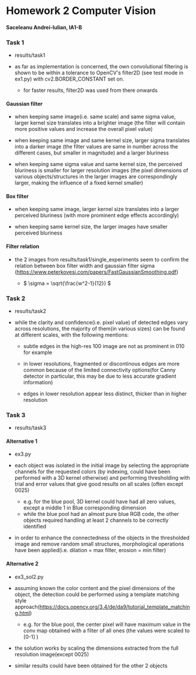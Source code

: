 # Homework 2 Computer Vision
#### Saceleanu Andrei-Iulian, IA1-B

### Task 1

- results/task1

- as far as implementation is concerned, the own convolutional filtering
is shown to be within a tolerance to OpenCV's filter2D (see test mode in ex1.py)
with cv2.BORDER_CONSTANT set on.

    - for faster results, filter2D was used from there onwards

#### Gaussian filter

- when keeping same image(i.e. same scale) and same sigma value,
larger kernel size translates into a brighter image
(the filter will contain more positive values and increase the overall pixel value)

- when keeping same image and same kernel size,
larger sigma translates into a darker image
(the filter values are same in number across the different cases, but smaller in magnitude)
and a larger bluriness

- when keeping same sigma value and same kernel size,
the perceived bluriness is smaller for larger resolution images
(the pixel dimensions of various objects/structures in the larger images
are correspondingly larger, making the influence of a fixed kernel smaller)

#### Box filter

- when keeping same image, larger kernel size translates into a larger perceived bluriness
(with more prominent edge effects accordingly)

- when keeping same kernel size, the larger images have smaller perceived bluriness

#### Filter relation

- the 2 images from results/task1/single_experiments seem to confirm the relation between box filter width
and gaussian filter sigma (https://www.peterkovesi.com/papers/FastGaussianSmoothing.pdf)

    - $ \sigma = \sqrt{\frac{w^2-1}{12}} $


### Task 2

- results/task2

- while the clarity and confidence(i.e. pixel value) of detected edges vary across resolutions,
the majority of them(in various sizes) can be found at different scales, with the following mentions:

    - subtle edges in the high-res 100 image are not as prominent in 010 for example

    - in lower resolutions, fragmented or discontinous edges are more common because of the limited
connectivity options(for Canny detector in particular, this may be due to less accurate gradient information)

    - edges in lower resolution appear less distinct, thicker than in higher resolution

### Task 3

- results/task3

#### Alternative 1

- ex3.py

- each object was isolated in the initial image by selecting the appropriate channels
for the requested colors (by indexing, could have been performed with a 3D kernel otherwise)
and performing thresholding with trial and error values that give good results on all scales
(often except 0025)
    - e.g. for the blue pool, 3D kernel could have had all zero values, except a middle 1 in Blue
corresponding dimension
    - while the blue pool had an almost pure blue RGB code, the other objects required handling at least 2 channels to be correctly identified

- in order to enhance the connectedness of the objects in the thresholded image and remove random small structures, morphological operations have been applied(i.e. dilation = max filter, erosion = min filter)

#### Alternative 2

- ex3_sol2.py

- assuming known the color content and the pixel dimensions of the object, the detection could be performed
using a template matching style approach(https://docs.opencv.org/3.4/de/da9/tutorial_template_matching.html)
    - e.g. for the blue pool, the center pixel will have maximum value in the conv map obtained
with a filter of all ones (the values were scaled to [0-1] )

- the solution works by scaling the dimensions extracted from the full resolution image(except 0025)

- similar results could have been obtained for the other 2 objects